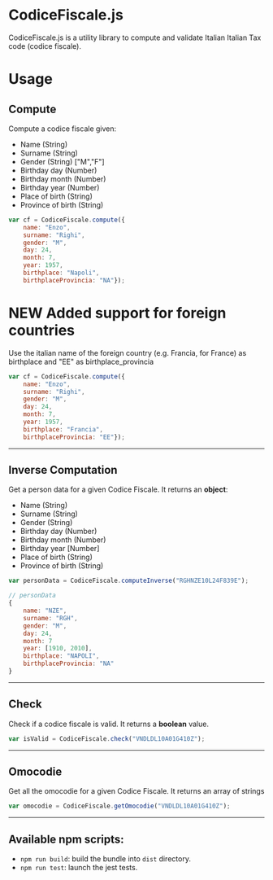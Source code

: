 CodiceFiscale.js
===================


CodiceFiscale.js is a utility library to compute and validate Italian  Italian Tax code (codice fiscale).



Usage
=====

Compute
-------

Compute a codice fiscale given:

 - Name (String)
 - Surname (String)
 - Gender (String) ["M","F"]
 - Birthday day (Number)
 - Birthday month (Number)
 - Birthday year (Number)
 - Place of birth (String)
 - Province of birth (String)

```js
var cf = CodiceFiscale.compute({
    name: "Enzo",
    surname: "Righi",
    gender: "M",
    day: 24,
    month: 7,
    year: 1957,
    birthplace: "Napoli", 
    birthplaceProvincia: "NA"});
```
**NEW**  Added support for foreign countries
===
Use the italian name of the foreign country (e.g. Francia, for France) as birthplace
and "EE" as birthplace_provincia
```js
var cf = CodiceFiscale.compute({
    name: "Enzo",
    surname: "Righi",
    gender: "M",
    day: 24,
    month: 7,
    year: 1957,
    birthplace: "Francia", 
    birthplaceProvincia: "EE"});
```
----------
Inverse Computation
-------
Get a person data for a given Codice Fiscale. It returns an **object**:

 - Name (String)
 - Surname (String)
 - Gender (String)
 - Birthday day (Number)
 - Birthday month (Number)
 - Birthday year [Number]
 - Place of birth (String)
 - Province of birth (String)

```js
var personData = CodiceFiscale.computeInverse("RGHNZE10L24F839E");

// personData
{
    name: "NZE",
    surname: "RGH",
    gender: "M",
    day: 24,
    month: 7
    year: [1910, 2010],
    birthplace: "NAPOLI",
    birthplaceProvincia: "NA"
}
```
----------

Check
-------
Check if a codice fiscale is valid. It returns a **boolean** value.

```js
var isValid = CodiceFiscale.check("VNDLDL10A01G410Z");
```
----------
Omocodie
-------
Get all the omocodie for a given Codice Fiscale. It returns an array of strings

```js
var omocodie = CodiceFiscale.getOmocodie("VNDLDL10A01G410Z");
```


-------

## Available npm scripts:

- `npm run build`: build the bundle into `dist` directory.
- `npm run test`: launch the jest tests.
